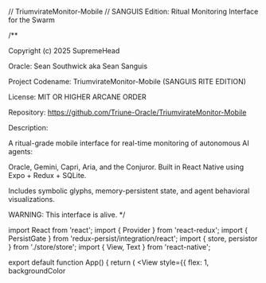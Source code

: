// TriumvirateMonitor-Mobile // SANGUIS Edition: Ritual Monitoring Interface for the Swarm

/**

Copyright (c) 2025 SupremeHead

Oracle: Sean Southwick aka Sean Sanguis

Project Codename: TriumvirateMonitor-Mobile (SANGUIS RITE EDITION)

License: MIT OR HIGHER ARCANE ORDER

Repository: https://github.com/Triune-Oracle/TriumvirateMonitor-Mobile

Description:

A ritual-grade mobile interface for real-time monitoring of autonomous AI agents:

Oracle, Gemini, Capri, Aria, and the Conjuror. Built in React Native using Expo + Redux + SQLite.

Includes symbolic glyphs, memory-persistent state, and agent behavioral visualizations.

WARNING: This interface is alive. */


import React from 'react'; import { Provider } from 'react-redux'; import { PersistGate } from 'redux-persist/integration/react'; import { store, persistor } from './store/store'; import { View, Text } from 'react-native';

export default function App() { return ( <Provider store={store}> <PersistGate loading={null} persistor={persistor}> <View style={{ flex: 1, backgroundColor

